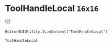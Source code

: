 # ToolHandleLocal `16x16`
<img src="/img/ToolHandleLocal.png" width=16 height=16>

``` CSharp
EditorGUIUtility.IconContent("ToolHandleLocal")
```
```
ToolHandleLocal
```

